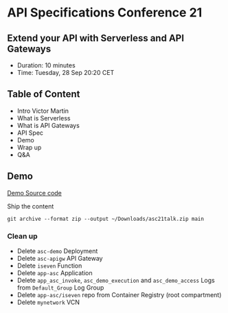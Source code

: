 # API Specifications Conference 21

## Extend your API with Serverless and API Gateways

- Duration: 10 minutes
- Time: Tuesday, 28 Sep 20:20 CET

## Table of Content

- Intro Victor Martin
- What is Serverless
- What is API Gateways
- API Spec
- Demo
- Wrap up
- Q&A
  
## Demo

[Demo Source code](src/README.md)

Ship the content

```
git archive --format zip --output ~/Downloads/asc21talk.zip main
```

### Clean up

- Delete `asc-demo` Deployment
- Delete `asc-apigw` API Gateway
- Delete `iseven` Function
- Delete `app-asc` Application
- Delete `app_asc_invoke`, `asc_demo_execution` and `asc_demo_access` Logs from `Default_Group` Log Group
- Delete `app-asc/iseven` repo from Container Registry (root compartment)
- Delete `mynetwork` VCN
